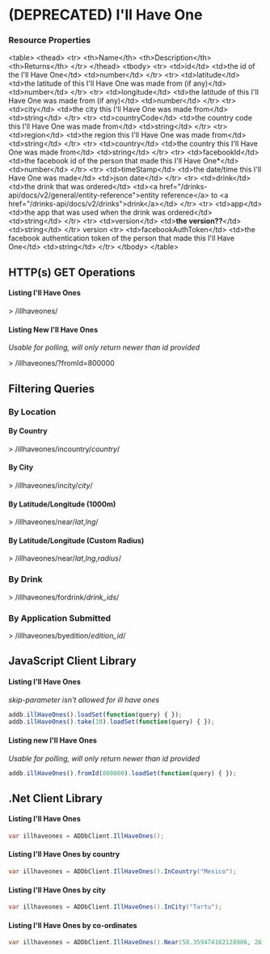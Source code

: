 ﻿(DEPRECATED) I'll Have One
=============

### Resource Properties
&lt;table&gt;
    &lt;thead&gt;
        &lt;tr&gt;
            &lt;th&gt;Name&lt;/th&gt;
            &lt;th&gt;Description&lt;/th&gt;
            &lt;th&gt;Returns&lt;/th&gt;
        &lt;/tr&gt;
    &lt;/thead&gt;
    &lt;tbody&gt;
        &lt;tr&gt;
            &lt;td&gt;id&lt;/td&gt;
            &lt;td&gt;the id of the I'll Have One&lt;/td&gt;
            &lt;td&gt;number&lt;/td&gt;
        &lt;/tr&gt;
        &lt;tr&gt;
            &lt;td&gt;latitude&lt;/td&gt;
            &lt;td&gt;the latitude of this I'll Have One was made from (if any)&lt;/td&gt;
            &lt;td&gt;number&lt;/td&gt;
        &lt;/tr&gt;
        &lt;tr&gt;
            &lt;td&gt;longitude&lt;/td&gt;
            &lt;td&gt;the latitude of this I'll Have One was made from (if any)&lt;/td&gt;
            &lt;td&gt;number&lt;/td&gt;
        &lt;/tr&gt;
        &lt;tr&gt;
            &lt;td&gt;city&lt;/td&gt;
            &lt;td&gt;the city this I'll Have One was made from&lt;/td&gt;
            &lt;td&gt;string&lt;/td&gt;
        &lt;/tr&gt;
		&lt;tr&gt;
            &lt;td&gt;countryCode&lt;/td&gt;
            &lt;td&gt;the country code this I'll Have One was made from&lt;/td&gt;
            &lt;td&gt;string&lt;/td&gt;
        &lt;/tr&gt;
		&lt;tr&gt;
            &lt;td&gt;region&lt;/td&gt;
            &lt;td&gt;the region this I'll Have One was made from&lt;/td&gt;
            &lt;td&gt;string&lt;/td&gt;
        &lt;/tr&gt;
        &lt;tr&gt;
            &lt;td&gt;country&lt;/td&gt;
            &lt;td&gt;the country this I'll Have One was made from&lt;/td&gt;
            &lt;td&gt;string&lt;/td&gt;
        &lt;/tr&gt;
        &lt;tr&gt;
            &lt;td&gt;facebookId&lt;/td&gt;
            &lt;td&gt;the facebook id of the person that made this I'll Have One*&lt;/td&gt;
            &lt;td&gt;number&lt;/td&gt;
        &lt;/tr&gt;
        &lt;tr&gt;
            &lt;td&gt;timeStamp&lt;/td&gt;
            &lt;td&gt;the date/time this I'll Have One was made&lt;/td&gt;
            &lt;td&gt;json date&lt;/td&gt;
        &lt;/tr&gt;
        &lt;tr&gt;
            &lt;td&gt;drink&lt;/td&gt;
            &lt;td&gt;the drink that was ordered&lt;/td&gt;
            &lt;td&gt;&lt;a href="/drinks-api/docs/v2/general/entity-reference"&gt;entity reference&lt;/a&gt; to &lt;a href="/drinks-api/docs/v2/drinks"&gt;drink&lt;/a&gt;&lt;/td&gt;
        &lt;/tr&gt;
        &lt;tr&gt;
            &lt;td&gt;app&lt;/td&gt;
            &lt;td&gt;the app that was used when the drink was ordered&lt;/td&gt;
            &lt;td&gt;string&lt;/td&gt;
        &lt;/tr&gt;
		 &lt;tr&gt;
            &lt;td&gt;version&lt;/td&gt;
            &lt;td&gt;**the version??**&lt;/td&gt;
            &lt;td&gt;string&lt;/td&gt;
        &lt;/tr&gt;
		version
        &lt;tr&gt;
            &lt;td&gt;facebookAuthToken&lt;/td&gt;
            &lt;td&gt;the facebook authentication token of the person that made this I'll Have One&lt;/td&gt;
            &lt;td&gt;string&lt;/td&gt;
        &lt;/tr&gt;
    &lt;/tbody&gt;
&lt;/table&gt;

## HTTP(s) GET Operations
#### Listing I'll Have Ones

&gt; /illhaveones/

#### Listing New I'll Have Ones
*Usable for polling, will only return newer than id provided*

&gt; /illhaveones/?fromId=800000

## Filtering Queries
### By Location
#### By Country

&gt; /illhaveones/incountry/*country*/

#### By City

&gt; /illhaveones/incity/*city*/

#### By Latitude/Longitude (1000m)

&gt; /illhaveones/near/*lat*,*lng*/

#### By Latitude/Longitude (Custom Radius)

&gt; /illhaveones/near/*lat*,*lng*,*radius*/

### By Drink

&gt; /illhaveones/fordrink/*drink_ids*/

### By Application Submitted

&gt; /illhaveones/byedition/*edition_id*/

## JavaScript Client Library
#### Listing I'll Have Ones
*skip-parameter isn't allowed for ill have ones*

``` js
addb.illHaveOnes().loadSet(function(query) { });
addb.illHaveOnes().take(10).loadSet(function(query) { });
```

#### Listing new I'll Have Ones
*Usable for polling, will only return newer than id provided*

``` js
addb.illHaveOnes().fromId(800000).loadSet(function(query) { });
```

## .Net Client Library
#### Listing I'll Have Ones

``` csharp
var illhaveones = ADDbClient.IllHaveOnes();
```

#### Listing I'll Have Ones by country
``` csharp
var illhaveones = ADDbClient.IllHaveOnes().InCountry("Mexico");
```

#### Listing I'll Have Ones by city
``` csharp
var illhaveones = ADDbClient.IllHaveOnes().InCity("Tartu");
```

#### Listing I'll Have Ones by co-ordinates
``` csharp
var illhaveones = ADDbClient.IllHaveOnes().Near(58.359474182128906, 26.68110466003418, 90000);
```
